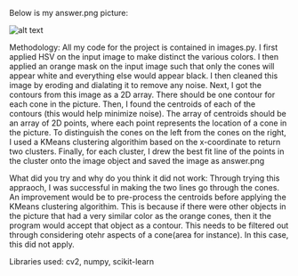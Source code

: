 Below is my answer.png picture: 

![alt text](answer.png "Result")

Methodology: All my code for the project is contained in images.py. I first applied HSV on the input image to make distinct the various colors. I then applied an orange mask on the input image such that only the cones will appear white and everything else would appear black. I then cleaned this image by eroding and dialating it to remove any noise. Next, I got the contours from this image as a 2D array. There should be one contour for each cone in the picture. Then, I found the centroids of each of the contours  (this would help minimize noise). The array of centroids should be an array of 2D points, where each point represents the location of a cone in the picture. To distinguish the cones on the left from the cones on the right, I used a KMeans clustering algorithim based on the x-coordinate to return two clusters. Finally, for each cluster, I drew the best fit line of the points in the cluster onto the image object and saved the image as answer.png

What did you try and why do you think it did not work: Through trying this appraoch, I was successful in making the two lines go through the cones. An improvement would be to pre-process the centroids before applying the KMeans clustering algorithim. This is because if there were other objects in the picture that had a very similar color as the orange cones, then it the program would accept that object as a contour. This needs to be filtered out through considering otehr aspects of a cone(area for instance). In this case, this did not apply. 

Libraries used: cv2, numpy, scikit-learn
